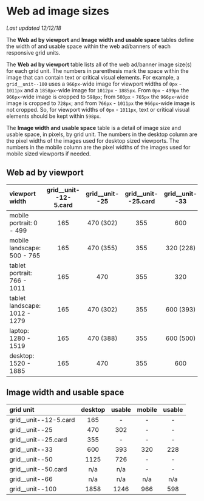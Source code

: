 # Web ad image sizes
_Last updated 12/12/18_

The __Web ad by viewport__ and __Image width and usable space__ tables define the width of and usable space within the web ad/banners of each responsive grid units.

The __Web ad by viewport__ table lists all of the web ad/banner image size(s) for each grid unit. The numbers in parenthesis mark the space within the image that can contain text or critical visual elements. For example, a `grid__unit--100` uses a `966px`-wide image for viewport widths of `0px` - `1011px` and a `1858px`-wide image for `1012px` - `1885px`. From `0px` - `499px` the `966px`-wide image is cropped to `598px`; from `500px` - `765px` the `966px`-wide image is cropped to `728px`; and from `766px` - `1011px` the `966px`-wide image is not cropped. So, for viewport widths of `0px` - `1011px`, text or critical visual elements should be kept within `598px`.

The __Image width and usable space__ table is a detail of image size and usable space, in pixels, by grid unit. The numbers in the desktop column are the pixel widths of the images used for desktop sized viewports. The numbers in the mobile column are the pixel widths of the images used for mobile sized viewports if needed.

## Web ad by viewport 
| viewport width 					| grid__unit--12-5.card	| grid__unit--25 	| grid__unit--25.card	| grid__unit--33	| grid__unit--50	| grid__unit--50.card	| grid__unit--66	| grid__unit--100	|
| :---								| :---:					| :---:				| :---:					| :---:				| :---:				| :---:					| :---:				| :---:				|
| mobile portrait: 0 - 499			| 165 					| 470 (302)			| 355 					| 600				| 1125 (726)		| n/a					| n/a				| 966 (598)			|
| mobile landscape: 500 - 765		| 165 					| 470 (355)			| 355 					| 320 (228)			| 1125 (726)		| n/a					| n/a				| 966 (728)			|
| tablet portrait: 766 - 1011		| 165 					| 470				| 355 					| 320 				| 1125				| n/a					| n/a				| 966				|
| tablet landscape: 1012 - 1279		| 165 					| 470 (302)			| 355 					| 600 (393)			| 1125 (749)		| n/a					| n/a				| 1858 (1246)		|
| laptop: 1280 - 1519				| 165 					| 470 (388)			| 355 					| 600 (500)			| 1125 (944)		| n/a					| n/a				| 1858 (1560)		|
| desktop: 1520 - 1885				| 165 					| 470				| 355 					| 600 				| 1125				| n/a					| n/a				| 1858				|

## Image width and usable space
| grid unit 			| desktop 	| usable	| mobile	| usable	|
| :---					| :---:		| :---:		| :---:		| :---:		|
| grid__unit--12-5.card	| 165		| -			| -			| -			|
| grid__unit--25		| 470		| 302		| - 		| - 		|
| grid__unit--25.card	| 355		| - 		| -			| -			|
| grid__unit--33		| 600		| 393		| 320		| 228		|
| grid__unit--50		| 1125		| 726		| -			| -			|
| grid__unit--50.card	| n/a		| n/a		| -			| -			|
| grid__unit--66		| n/a		| n/a		| n/a		| n/a		|
| grid__unit--100		| 1858		| 1246		| 966		| 598		|